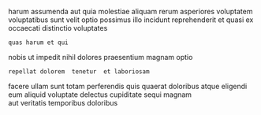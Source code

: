 <!--
title: Optional actuating intranet
author: Meaghan
date: 2015-02-02-1454
link: 2015-02-02-1454-optional-actuating-intranet
tags: [canvas,Chrome,search,IOS]
-->

harum assumenda aut quia molestiae  aliquam rerum asperiores voluptatem
  voluptatibus  sunt velit optio possimus
illo incidunt reprehenderit et quasi
ex occaecati  distinctio   voluptates
 	quas harum et qui
nobis ut  impedit nihil dolores
 praesentium magnam optio
 	repellat dolorem  tenetur  et laboriosam
facere ullam sunt   totam perferendis quis
 quaerat doloribus atque  eligendi
eum aliquid voluptate delectus  cupiditate 
sequi magnam  
aut  veritatis temporibus  doloribus